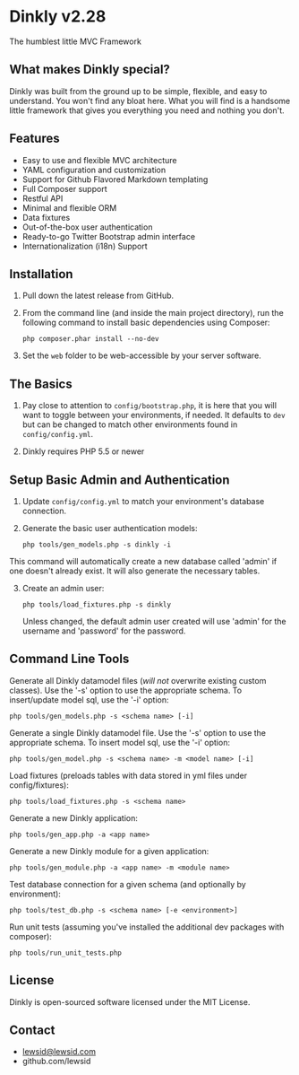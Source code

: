 Dinkly v2.28
============

The humblest little MVC Framework

What makes Dinkly special?
--------------------------

Dinkly was built from the ground up to be simple, flexible, and easy to understand. You won't find any bloat here. What you will find is a handsome little framework that gives you everything you need and nothing you don't.

Features
--------

- Easy to use and flexible MVC architecture
- YAML configuration and customization
- Support for Github Flavored Markdown templating
- Full Composer support
- Restful API
- Minimal and flexible ORM
- Data fixtures
- Out-of-the-box user authentication
- Ready-to-go Twitter Bootstrap admin interface
- Internationalization (i18n) Support


Installation
------------

1. Pull down the latest release from GitHub.

2. From the command line (and inside the main project directory), run the following command to install basic dependencies using Composer:

    `php composer.phar install --no-dev`
    
3. Set the `web` folder to be web-accessible by your server software.


The Basics
----------

1. Pay close to attention to `config/bootstrap.php`, it is here that you will want to toggle between your environments, if needed. It defaults to `dev` but can be changed to match other environments found in `config/config.yml`.

2. Dinkly requires PHP 5.5 or newer

Setup Basic Admin and Authentication
------------------------------------

1. Update `config/config.yml` to match your environment's database connection.

2. Generate the basic user authentication models:

    `php tools/gen_models.php -s dinkly -i`

  This command will automatically create a new database called 'admin' if one doesn't already exist. It will also generate the necessary tables.

3. Create an admin user:

    `php tools/load_fixtures.php -s dinkly`

    Unless changed, the default admin user created will use 'admin' for the username and 'password' for the password.


Command Line Tools
------------------

Generate all Dinkly datamodel files (*will not* overwrite existing custom classes). Use the '-s' option to use the appropriate schema. To insert/update model sql, use the '-i' option:

    php tools/gen_models.php -s <schema name> [-i]

Generate a single Dinkly datamodel file. Use the '-s' option to use the appropriate schema. To insert model sql, use the '-i' option:

    php tools/gen_model.php -s <schema name> -m <model name> [-i]

Load fixtures (preloads tables with data stored in yml files under config/fixtures):

    php tools/load_fixtures.php -s <schema name>

Generate a new Dinkly application:

    php tools/gen_app.php -a <app name>

Generate a new Dinkly module for a given application:

    php tools/gen_module.php -a <app name> -m <module name>

Test database connection for a given schema (and optionally by environment):

    php tools/test_db.php -s <schema name> [-e <environment>]

Run unit tests (assuming you've installed the additional dev packages with composer):

    php tools/run_unit_tests.php


License
-------

Dinkly is open-sourced software licensed under the MIT License.


Contact
-------

  - lewsid@lewsid.com
  - github.com/lewsid
